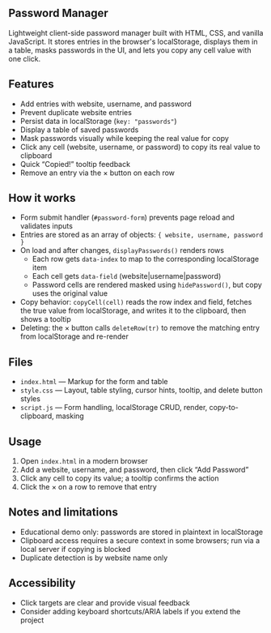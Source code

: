 ## Password Manager

Lightweight client-side password manager built with HTML, CSS, and vanilla JavaScript. It stores entries in the browser's localStorage, displays them in a table, masks passwords in the UI, and lets you copy any cell value with one click.

## Features

- Add entries with website, username, and password
- Prevent duplicate website entries
- Persist data in localStorage (`key: "passwords"`)
- Display a table of saved passwords
- Mask passwords visually while keeping the real value for copy
- Click any cell (website, username, or password) to copy its real value to clipboard
- Quick “Copied!” tooltip feedback
- Remove an entry via the × button on each row

## How it works

- Form submit handler (`#password-form`) prevents page reload and validates inputs
- Entries are stored as an array of objects: `{ website, username, password }`
- On load and after changes, `displayPasswords()` renders rows
	- Each row gets `data-index` to map to the corresponding localStorage item
	- Each cell gets `data-field` (website|username|password)
	- Password cells are rendered masked using `hidePassword()`, but copy uses the original value
- Copy behavior: `copyCell(cell)` reads the row index and field, fetches the true value from localStorage, and writes it to the clipboard, then shows a tooltip
- Deleting: the × button calls `deleteRow(tr)` to remove the matching entry from localStorage and re-render

## Files

- `index.html` — Markup for the form and table
- `style.css` — Layout, table styling, cursor hints, tooltip, and delete button styles
- `script.js` — Form handling, localStorage CRUD, render, copy-to-clipboard, masking

## Usage

1. Open `index.html` in a modern browser
2. Add a website, username, and password, then click “Add Password”
3. Click any cell to copy its value; a tooltip confirms the action
4. Click the × on a row to remove that entry

## Notes and limitations

- Educational demo only: passwords are stored in plaintext in localStorage
- Clipboard access requires a secure context in some browsers; run via a local server if copying is blocked
- Duplicate detection is by website name only

## Accessibility

- Click targets are clear and provide visual feedback
- Consider adding keyboard shortcuts/ARIA labels if you extend the project

